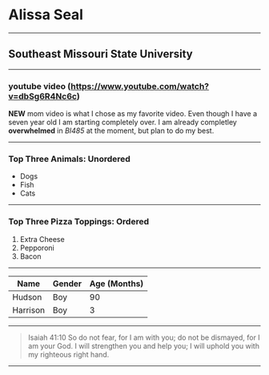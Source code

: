 # Alissa Seal

-------

## Southeast Missouri State University

-------

### youtube video (https://www.youtube.com/watch?v=dbSg6R4Nc6c)
**NEW** mom video is what I chose as my favorite video. Even though I have a seven year old I am starting completely over. I am already completley **overwhelmed** in *BI485* at the moment, but plan to do my best.

-------

### Top Three Animals: Unordered
  * Dogs
  * Fish
  * Cats
  
-------

### Top Three Pizza Toppings: Ordered
  1. Extra Cheese
  2. Pepporoni
  3. Bacon
  
-------

Name  | Gender  | Age (Months)
------------- | ------------- | ------------
Hudson  | Boy | 90
Harrison  | Boy | 3

--------

> Isaiah 41:10
So do not fear, for I am with you; do not be dismayed, for I am your God. I will strengthen you and help you; I will uphold you with my righteous right hand.

---------
